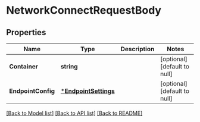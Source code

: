 # NetworkConnectRequestBody

## Properties
Name | Type | Description | Notes
------------ | ------------- | ------------- | -------------
**Container** | **string** |  | [optional] [default to null]
**EndpointConfig** | [***EndpointSettings**](EndpointSettings.md) |  | [optional] [default to null]

[[Back to Model list]](../README.md#documentation-for-models) [[Back to API list]](../README.md#documentation-for-api-endpoints) [[Back to README]](../README.md)

